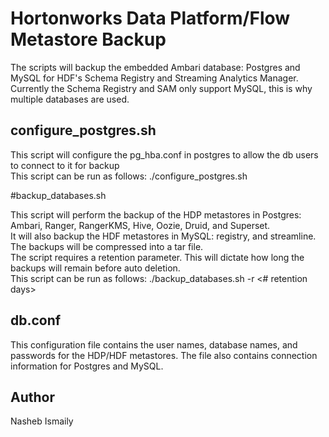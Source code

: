 # Hortonworks Data Platform/Flow Metastore Backup

The scripts will backup the embedded Ambari database: Postgres and MySQL for HDF's Schema Registry and Streaming Analytics Manager.  
Currently the Schema Registry and SAM only support MySQL, this is why multiple databases are used.  

## configure_postgres.sh  

This script will configure the pg_hba.conf in postgres to allow the db users to connect to it for backup  
This script can be run as follows: ./configure_postgres.sh

#backup_databases.sh  

This script will perform the backup of the HDP metastores in Postgres: Ambari, Ranger, RangerKMS, Hive, Oozie, Druid, and Superset.  
It will also backup the HDF metastores in MySQL: registry, and streamline.  
The backups will be compressed into a tar file.  
The script requires a retention parameter. This will dictate how long the backups will remain before auto deletion.  
This script can be run as follows: ./backup_databases.sh -r <# retention days>  

## db.conf

This configuration file contains the user names, database names, and passwords for the HDP/HDF metastores.
The file also contains connection information for Postgres and MySQL.

## Author
Nasheb Ismaily



